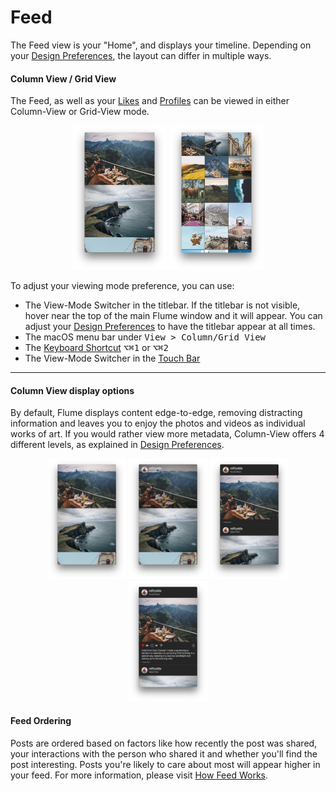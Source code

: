 # Feed

The Feed view is your "Home", and displays your timeline. Depending on your [Design Preferences](/preferences/design.md), the layout can differ in multiple ways.

#### Column View / Grid View

The Feed, as well as your [Likes](/views/likes.md) and [Profiles](/views/profile/README.md) can be viewed in either Column-View or Grid-View mode.

<p style="text-align: center; margin-top: 1em;"><img src="/views/assets/feed-column.png" width="30%" height="30%" /> <img src="/views/assets/feed-grid.png" width="30%" height="30%" /></p>

To adjust your viewing mode preference, you can use:

- The View-Mode Switcher in the titlebar. If the titlebar is not visible, hover near the top of the main Flume window and it will appear. You can adjust your [Design Preferences](/preferences/design.md) to have the titlebar appear at all times.
- The macOS menu bar under <kbd>View > Column/Grid View</kbd>
- The [Keyboard Shortcut](/misc/keyboard-shortcuts.md) <kbd>⌥⌘1</kbd> or <kbd>⌥⌘2</kbd>
- The View-Mode Switcher in the [Touch Bar](/misc/touchbar.md)


<hr />

#### Column View display options

By default, Flume displays content edge-to-edge, removing distracting information and leaves you to enjoy the photos and videos as individual works of art. If you would rather view more metadata, Column-View offers 4 different levels, as explained in [Design Preferences](/preferences/design.md).


<p style="text-align: center; margin-top: 1em;"><img src="/views/assets/feed-column-none.png" width="25%" height="25%" /> <img src="/views/assets/feed-column-hover.png" width="25%" height="25%" /> <img src="/views/assets/feed-column-compact.png" width="25%" height="25%" /> <img src="/views/assets/feed-column-all.png" width="25%" height="25%" /></p>

#### Feed Ordering

Posts are ordered based on factors like how recently the post was shared, your interactions with the person who shared it and whether you'll find the post interesting. Posts you're likely to care about most will appear higher in your feed. For more information, please visit [How Feed Works](https://help.instagram.com/1400877086604710).

